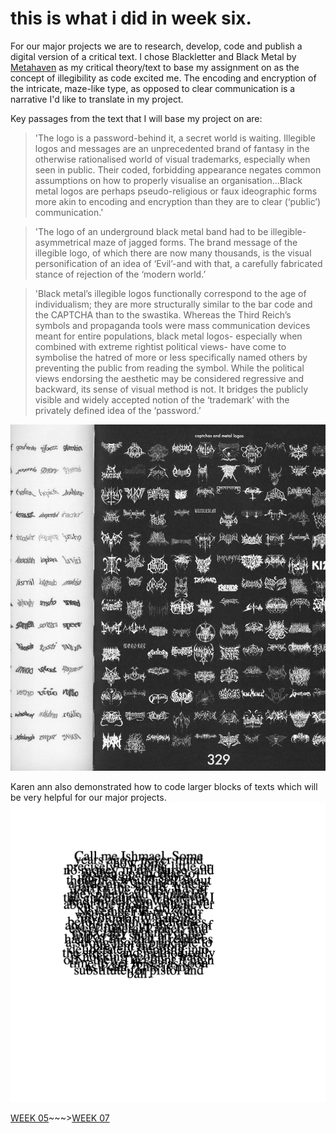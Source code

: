 # this is what i did in week six.

For our major projects we are to research, develop, code and publish a digital version of a critical text. I chose Blackletter and Black Metal by [Metahaven](http://sprawl.space/) as my critical theory/text to base my assignment on as the concept of illegibility as code excited me. The encoding and encryption of the intricate, maze-like type, as opposed to clear communication is a narrative I'd like to translate in my project.

Key passages from the text that I will base my project on are:

>'The logo is a password-behind it, a secret world is waiting. Illegible logos and messages are an unprecedented brand of fantasy in the otherwise rationalised world of visual trademarks, especially when seen in public. Their coded, forbidding appearance negates common assumptions on how to properly visualise an organisation…Black metal logos are perhaps pseudo-religious or faux ideographic forms more akin to encoding and encryption than they are to clear (‘public’) communication.'

>'The logo of an underground black metal band had to be illegible-asymmetrical maze of jagged forms. The brand message of the illegible logo, of which there are now many thousands, is the visual personification of an idea of ‘Evil’-and with that, a carefully fabricated stance of rejection of the ‘modern world.’

>'Black metal’s illegible logos functionally correspond to the age of individualism; they are more structurally similar to the bar code and the CAPTCHA than to the swastika. Whereas the Third Reich’s symbols and propaganda tools were mass communication devices meant for entire populations, black metal logos- especially when combined with extreme rightist political views- have come to symbolise the hatred of more or less specifically named others by preventing the public from reading the symbol. While the political views endorsing the aesthetic may be considered regressive and backward, its sense of visual method is not. It bridges the publicly visible and widely accepted notion of the ‘trademark’ with the privately defined idea of the ‘password.’

![](blackletter.png)

Karen ann also demonstrated how to code larger blocks of texts which will be very helpful for our major projects. 
![](text.png)

[WEEK 05](https://taylarogic.github.io/codeWords/05/)~~~>[WEEK 07](https://taylarogic.github.io/codeWords/07/)
